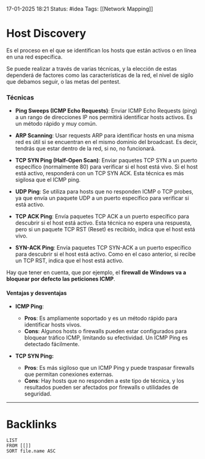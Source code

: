 17-01-2025 18:21
Status: #idea
Tags: [[Network Mapping]]

# Host Discovery

Es el proceso en el que se identifican los hosts que están activos o en línea en una red específica.

Se puede realizar a través de varias técnicas, y la elección de estas dependerá de factores como las características de la red, el nivel de sigilo que debamos seguir, o las metas del pentest.

### Técnicas

- **Ping Sweeps (ICMP Echo Requests)**: Enviar ICMP Echo Requests (ping) a un rango de direcciones IP nos permitirá identificar hosts activos. Es un método rápido y muy común.

- **ARP Scanning**: Usar requests ARP para identificar hosts en una misma red es útil si se encuentran en el mismo dominio del broadcast. Es decir, tendrás que estar dentro de la red, si no, no funcionará.

- **TCP SYN Ping (Half-Open Scan)**: Enviar paquetes TCP SYN a un puerto específico (normalmente 80) para verificar si el host está vivo. Si el host está activo, responderá con un TCP SYN ACK. Esta técnica es más sigilosa que el ICMP ping. 

- **UDP Ping**: Se utiliza para hosts que no responden ICMP o TCP probes, ya que envía un paquete UDP a un puerto específico para verificar si está activo.

- **TCP ACK Ping**: Envía paquetes TCP ACK a un puerto específico para descubrir si el host está activo. Esta técnica no espera una respuesta, pero si un paquete TCP RST (Reset) es recibido, indica que el host está vivo.

- **SYN-ACK Ping**: Envía paquetes TCP SYN-ACK a un puerto específico para descubrir si el host está activo. Como en el caso anterior, si recibe un TCP RST, indica que el host está activo.

Hay que tener en cuenta, que por ejemplo, el **firewall de Windows va a bloquear por defecto las peticiones ICMP**.

#### Ventajas y desventajas

- **ICMP Ping**:
	- **Pros**: Es ampliamente soportado y es un método rápido para identificar hosts vivos.
	- **Cons**: Algunos hosts o firewalls pueden estar configurados para bloquear tráfico ICMP, limitando su efectividad. Un ICMP Ping es detectado fácilmente.

- **TCP SYN Ping:** 
	- **Pros**: Es más sigiloso que un ICMP Ping y puede traspasar firewalls que permitan conexiones externas.
	- **Cons**: Hay hosts que no responden a este tipo de técnica, y los resultados pueden ser afectados por firewalls o utilidades de seguridad.


---
# Backlinks

```dataview
LIST
FROM [[]]
SORT file.name ASC
```
